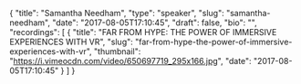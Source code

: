 {
  "title": "Samantha Needham",
  "type": "speaker",
  "slug": "samantha-needham",
  "date": "2017-08-05T17:10:45",
  "draft": false,
  "bio": "",
  "recordings": [
    {
      "title": "FAR FROM HYPE: THE POWER OF IMMERSIVE EXPERIENCES WITH VR",
      "slug": "far-from-hype-the-power-of-immersive-experiences-with-vr",
      "thumbnail": "https://i.vimeocdn.com/video/650697719_295x166.jpg",
      "date": "2017-08-05T17:10:45"
    }
  ]
}